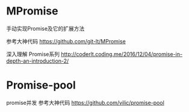# MPromise
手动实现Promise及它的扩展方法

参考大神代码 https://github.com/git-lt/MPromise

深入理解 Promise系列 http://coderlt.coding.me/2016/12/04/promise-in-depth-an-introduction-2/

# Promise-pool 
promise并发
参考大神代码 https://github.com/vilic/promise-pool
